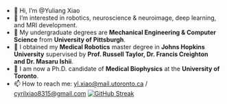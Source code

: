 - 👋 Hi, I’m @Yuliang Xiao
- 👀 I’m interested in robotics, neuroscience & neuroimage, deep learning, and MRI development.
- 💞️ My undergraduate degrees are **Mechanical Engineering & Computer Science** from **University of Pittsburgh**.
- 💞️ I obtained my **Medical Robotics** master degree in **Johns Hopkins University** supervised by **Prof. Russell Taylor, Dr. Francis Creighton and Dr. Masaru Ishii**.
- 🌱 I am now a Ph.D. candidate of **Medical Biophysics** at the **University of Toronto**.
- 📫 How to reach me: yl.xiao@mail.utoronto.ca / cyrilxiao8315@gmail.com
[![GitHub Streak](https://github-readme-streak-stats1.vercel.app?user=Chris%20Xiao&theme=ambient_gradient&hide_border=true&date_format=n%2Fj%5B%2FY%5D&card_width=750)](https://git.io/streak-stats)
